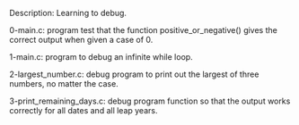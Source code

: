 Description: Learning to debug.

0-main.c: program test that the function positive_or_negative() gives the correct output when given a case of 0.

1-main.c: program to debug an infinite while loop.

2-largest_number.c: debug program to print out the largest of three numbers, no matter the case.

3-print_remaining_days.c: debug program function so that the output works correctly for all dates and all leap years.

